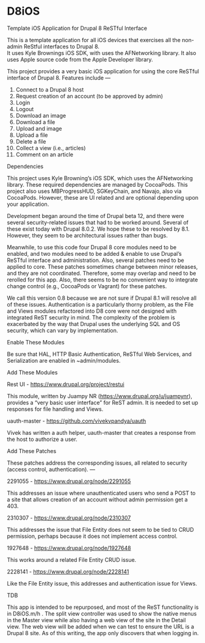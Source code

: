 # D8iOS
Template iOS Application for Drupal 8 ReSTful Interface

This is a template application for all iOS devices that exercises all the non-admin ReStful interfaces to Drupal 8.  
It uses Kyle Brownings iOS SDK, with uses the AFNetworking library.  It also uses Apple source code from the Apple 
Developer library.

This project provides a very basic iOS application for using the core ReSTful interface of Drupal 8.  Features include —

1) Connect to a Drupal 8 host
2) Request creation of an account (to be approved by admin)
3) Login
4) Logout
5) Download an image
6) Download a file
7) Upload and image
8) Upload a file
9) Delete a file
10) Collect a view (i.e., articles)
11) Comment on an article


Dependencies

This project uses Kyle Browning’s iOS SDK, which uses the AFNetworking library.  These required dependencies are managed by CocoaPods.  This project also uses MBProgressHUD, SGKeyChain, and Navajo, also via CocoaPods.   However, these are UI related and are optional depending upon your application.

Development began around the time of Drupal beta 12, and there were several security-related issues that had to be worked around.  Several of these exist today with Drupal 8.0.2.  We hope these to be resolved by 8.1.  However, they seem to be architectural issues rather than bugs.

Meanwhile, to use this code four Drupal 8 core modules need to be enabled, and two modules need to be added & enable to use Drupal’s ReSTful interface and administration.  Also, several patches need to be applied to core.  These patches sometimes change between minor releases, and they are not coordinated.  Therefore, some may overlap and need to be rerolled for this app.  Also, there seems to be no convenient way to integrate change control (e.g., CocoaPods or Vagrant) for these patches.

We call this version 0.8 because we are not sure if Drupal 8.1 will resolve all of these issues.  Authentication is a particularly thorny problem, as the File and Views modules refactored into D8 core were not designed with integrated ReST security in mind.  The complexity of the problem is exacerbated by the way that Drupal uses the underlying SQL and OS security, which can vary by implementation.


Enable These Modules

Be sure that HAL, HTTP Basic Authentication, ReSTful Web Services, and Serialization are enabled in ~admin/modules.  


Add These Modules

Rest UI - https://www.drupal.org/project/restui 

This module, written by Juampy NR (https://www.drupal.org/u/juampynr), provides a “very basic user interface” for ReST admin.  It is needed to set up responses for file handling and Views.

uauth-master - https://github.com/vivekvpandya/uauth 

Vivek has written a auth helper, uauth-master that creates a response from the host to authorize a user. 


Add These Patches

These patches address the corresponding issues, all related to security (access control, authentication).  —

2291055 - https://www.drupal.org/node/2291055

This addresses an issue where unauthenticated users who send a POST to a site that allows creation of an account without admin permission get a 403.  

2310307 - https://www.drupal.org/node/2310307

This addresses the issue that File Entity does not seem to be tied to CRUD permission, perhaps because it does not implement access control. 

1927648 - https://www.drupal.org/node/1927648

This works around a related File Entity CRUD issue.

2228141 - https://www.drupal.org/node/2228141

Like the File Entity issue, this addresses and authentication issue for Views.


TDB

This app is intended to be repurposed, and most of the ReST functionality is in D8iOS.m/h .  The split view controller was used to show the native menus in the Master view while also having a web view of the site in the Detail view.  The web view will be added when we can test to ensure the URL is a Drupal 8 site.  As of this writing, the app only discovers that when logging in.
